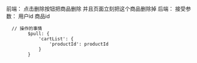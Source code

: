 前端：
    点击删除按钮把商品删除 并且页面立刻把这个商品删除掉
后端：
    接受参数：
    用户id
    商品id


```
  // 操作的事情
        $pull: {
            'cartList': {
                'productId': productId
            }
        }
```
    